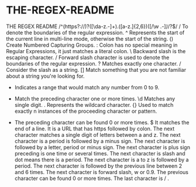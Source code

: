 # THE-REGEX-README
THE REGEX README 
/^(https?:\/\/)?([\da-z\.-]+)\.([a-z\.]{2,6})([\/\w \.-]*)*\/?$/
/ To denote the boundaries of the regular expression.
^ Represents the start of the current line in multi-line mode, otherwise the start of the string.
() Create Numbered Capturing Groups.
: Colon has no special meaning in Regular Expressions, it just matches a literal colon.
\ Backward slash is the escaping character.
/ Forward slash character is used to denote the boundaries of the regular expression.
? Matches exactly one character.
\/ Consider the slash as a string.
[] Match something that you are not familiar about a string you're looking for.
- Indicates a range that would match any number from 0 to 9.
+ Match the preceding character one or more times.
\d Matches any single digit.
. Represents the wildcard character.
{} Used to match exactly n instances of the proceeding character or pattern.
* The preceding character can be found 0 or more times.
$ It matches the end of a line.
It is a URL that has https followed by colon. 
The next character matches a single digit of letters between a and z. 
The next character is a period is followed by a minus sign.
The next character is followed by a letter, period or  minus sign.
The next character is plus sign preceding is one time or several times.
The next character is slash and dot means there is a period.
The next character is a to z is followed by a period.
The next character is followed by the previous line between 2 and 6 times.
The next character is forward slash, w or 0.9.
The previous character can be found 0 or more times.
The last character is / .
